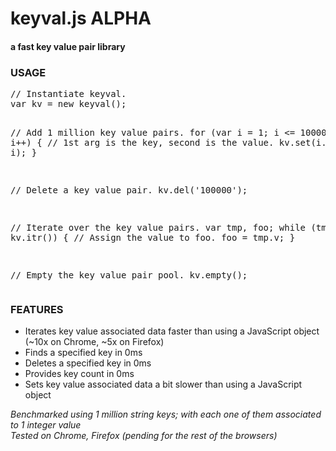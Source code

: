 <h1>keyval.js ALPHA</h1>
<h4>a fast key value pair library</h4>
<h3>USAGE</h3>
<pre>
// Instantiate keyval.
var kv = new keyval();

// Add 1 million key value pairs.
for (var i = 1; i &lt;= 1000000; i++) {
  // 1st arg is the key, second is the value.
  kv.set(i.toString(), i);
}

// Delete a key value pair.
kv.del('100000');

// Iterate over the key value pairs.
var tmp, foo;
while (tmp = kv.itr()) {
  // Assign the value to foo.
  foo = tmp.v;
}

// Empty the key value pair pool.
kv.empty();
</pre>
<h3>FEATURES</h3>
<ul>
  <li>Iterates key value associated data faster than using a JavaScript object (~10x on Chrome, ~5x on Firefox)</li>
  <li>Finds a specified key in 0ms</li>
  <li>Deletes a specified key in 0ms</li>
  <li>Provides key count in 0ms</li>
  <li>Sets key value associated data a bit slower than using a JavaScript object</li>
</ul>
<i>Benchmarked using 1 million string keys; with each one of them associated to 1 integer value</i>
<br />
<i>Tested on Chrome, Firefox (pending for the rest of the browsers)</i>